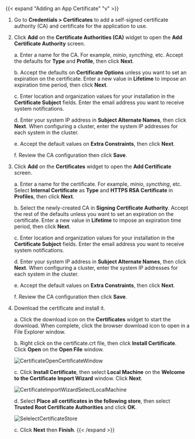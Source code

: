 &NewLine;

{{< expand "Adding an App Certificate" "v" >}}
1. Go to **Credentials > Certificates** to add a self-signed certificate authority (CA) and certificate for the application to use.

2. Click **Add** on the **Certificate Authorities (CA)** widget to open the **Add Certificate Authority** screen.

   a. Enter a name for the CA. For example, *minio*, *syncthing*, etc. 
      Accept the defaults for **Type** and **Profile**, then click **Next**.

   b. Accept the defaults on **Certificate Options** unless you want to set an expiration on the certificate. 
      Enter a new value in **Lifetime** to impose an expiration time period, then click **Next**. 

   c. Enter location and organization values for your installation in the **Certificate Subject** fields. 
      Enter the email address you want to receive system notifications.

   d. Enter your system IP address in **Subject Alternate Names**, then click **Next**. 
      When configuring a cluster, enter the system IP addresses for each system in the cluster.

   e. Accept the default values on **Extra Constraints**, then click **Next**.

   f. Review the CA configuration then click **Save**.

3. Click **Add** on the **Certificates** widget to open the **Add Certificate** screen.

   a. Enter a name for the certificate. For example, *minio*, *syncthing*, etc. 
      Select **Internal Certificate** as **Type** and **HTTPS RSA Certificate** in **Profiles**, then click **Next**.

   b. Select the newly-created CA in **Signing Certificate Authority**. 
      Accept the rest of the defaults unless you want to set an expiration on the certificate. 
      Enter a new value in **Lifetime** to impose an expiration time period, then click **Next**. 

   c. Enter location and organization values for your installation in the **Certificate Subject** fields. 
      Enter the email address you want to receive system notifications.

   d. Enter your system IP address in **Subject Alternate Names**, then click **Next**.
      When configuring a cluster, enter the system IP addresses for each system in the cluster.

   e. Accept the default values on **Extra Constraints**, then click **Next**.

   f. Review the CA configuration then click **Save**.

4. Download the certificate and install it.
   
   a. Click the download icon on the **Certificates** widget to start the download. 
      When complete, click the browser download icon to open in a File Explorer window.

   b. Right click on the certificate.crt file, then click **Install Certificate**. Click **Open** on the **Open File** window.
   
   ![CertificateOpenCertificateWindow](/images/SCALE/Credentials/CertificateOpenCertificateWindow.png "Open Certificate Window")

   c. Click **Install Certificate**, then select **Local Machine** on the **Welcome to the Certificate Import Wizard** window. Click **Next**.
   
   ![CertificateImportWizardSelectLocalMachine](/images/SCALE/Credentials/CertificateImportWizardSelectLocalMachine.png "Select Local Machine Install")

   d. Select **Place all certificates in the following store**, then select **Trusted Root Certificate Authorities** and click **OK**. 
   
   ![SelelectCertificateStore](/images/SCALE/Credentials/SelelectCertificateStore.png "Select Trusted Root Certificate Authorities")

   c. Click **Next** then **Finish**.
{{< /expand >}}